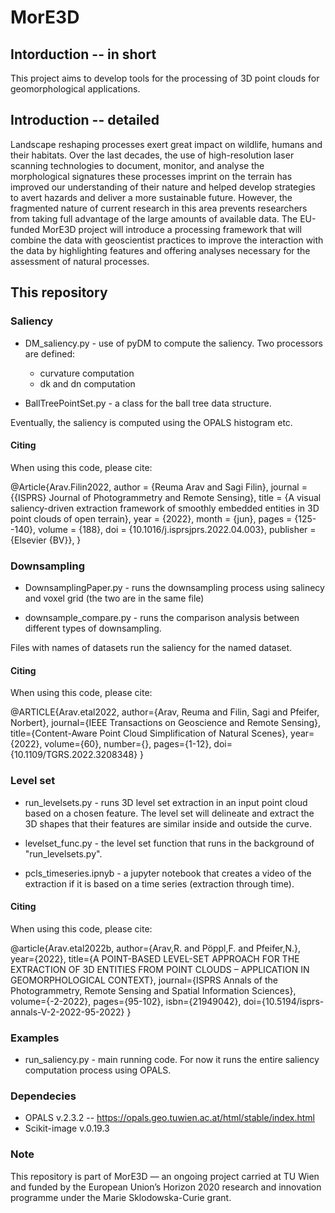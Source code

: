 # MorE3D 

## Intorduction -- in short

This project aims to develop tools for the processing of 3D point clouds for geomorphological applications. 

## Introduction -- detailed

Landscape reshaping processes exert great impact on wildlife, humans and their habitats. Over the last decades, the use of high-resolution laser scanning technologies to document, monitor, and analyse the morphological signatures these processes imprint on the terrain has improved our understanding of their nature and helped develop strategies to avert hazards and deliver a more sustainable future. However, the fragmented nature of current research in this area prevents researchers from taking full advantage of the large amounts of available data. The EU-funded MorE3D project will introduce a processing framework that will combine the data with geoscientist practices to improve the interaction with the data by highlighting features and offering analyses necessary for the assessment of natural processes.

## This repository 

### Saliency 


- DM_saliency.py - use of pyDM to compute the saliency. Two processors are defined: 
    
    - curvature computation
    - dk and dn computation 
- BallTreePointSet.py - a class for the ball tree data structure.  

Eventually, the saliency is computed using the OPALS histogram etc. 

#### Citing

When using this code, please cite: 

@Article{Arav.Filin2022,
  author    = {Reuma Arav and Sagi Filin},
  journal   = {{ISPRS} Journal of Photogrammetry and Remote Sensing},
  title     = {A visual saliency-driven extraction framework of smoothly embedded entities in 3D point clouds of open terrain},
  year      = {2022},
  month     = {jun},
  pages     = {125--140},
  volume    = {188},
  doi       = {10.1016/j.isprsjprs.2022.04.003},
  publisher = {Elsevier {BV}},
}


### Downsampling

- DownsamplingPaper.py - runs the downsampling process using salinecy and voxel grid (the two are in the same file)

- downsample_compare.py - runs the comparison analysis between different types of downsampling. 

Files with names of datasets run the saliency for the named dataset.

#### Citing

When using this code, please cite:


@ARTICLE{Arav.etal2022,
  author={Arav, Reuma and Filin, Sagi and Pfeifer, Norbert},
  journal={IEEE Transactions on Geoscience and Remote Sensing}, 
  title={Content-Aware Point Cloud Simplification of Natural Scenes}, 
  year={2022},
  volume={60},
  number={},
  pages={1-12},
  doi={10.1109/TGRS.2022.3208348}
  }

### Level set 

- run_levelsets.py - runs 3D level set extraction in an input point cloud based on a chosen feature. The level set will delineate and extract the 3D shapes that their features are similar inside and outside the curve. 

- levelset_func.py - the level set function that runs in the background of "run_levelsets.py". 

- pcls_timeseries.ipnyb - a jupyter notebook that creates a video of the extraction if it is based on a time series (extraction through time). 

#### Citing

When using this code, please cite:

@article{Arav.etal2022b,
author={Arav,R. and Pöppl,F. and Pfeifer,N.},
year={2022},
title={A POINT-BASED LEVEL-SET APPROACH FOR THE EXTRACTION OF 3D ENTITIES FROM POINT CLOUDS – APPLICATION IN GEOMORPHOLOGICAL CONTEXT},
journal={ISPRS Annals of the Photogrammetry, Remote Sensing and Spatial Information Sciences},
volume={-2-2022},
pages={95-102},
isbn={21949042},
doi={10.5194/isprs-annals-V-2-2022-95-2022}
} 

### Examples
- run_saliency.py - main running code. For now it runs the entire saliency computation process using OPALS. 



### Dependecies
- OPALS v.2.3.2 -- https://opals.geo.tuwien.ac.at/html/stable/index.html
- Scikit-image v.0.19.3 

### Note

This repository is part of MorE3D — an ongoing project carried at TU Wien and funded by the European Union’s Horizon 2020 research and innovation programme under the Marie Sklodowska-Curie grant.

